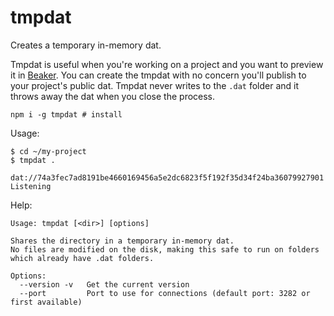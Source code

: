 # tmpdat

Creates a temporary in-memory dat.

Tmpdat is useful when you're working on a project and you want to preview it in [Beaker](https://beakerbrowser.com).
You can create the tmpdat with no concern you'll publish to your project's public dat.
Tmpdat never writes to the `.dat` folder and it throws away the dat when you close the process.

```
npm i -g tmpdat # install
```

Usage:

```
$ cd ~/my-project
$ tmpdat .

dat://74a3fec7ad8191be4660169456a5e2dc6823f5f192f35d34f24ba36079927901
Listening
```

Help:

```
Usage: tmpdat [<dir>] [options]

Shares the directory in a temporary in-memory dat.
No files are modified on the disk, making this safe to run on folders which already have .dat folders.

Options:
  --version -v   Get the current version
  --port         Port to use for connections (default port: 3282 or first available)
```